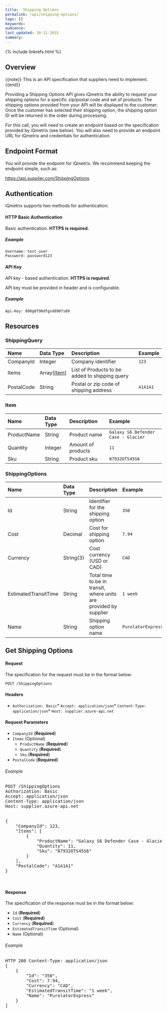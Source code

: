 ```yaml
---
title:  Shipping Options
permalink: /api/shipping-options/
tags: []
keywords: 
audience: 
last_updated: 30-11-2015
summary: 
---
```

{% include linkrefs.html %}

## Overview

{{note}} This is an API specification that suppliers need to implement. {{end}}

Providing a Shipping Options API gives iQmetrix the ability to request your shipping options for a specific zip/postal code and set of products. The shipping options provided from your API will be displayed to the customer. Once the customer has selected their shipping option, the shipping option ID will be returned in the order during processing.

For this call, you will need to create an endpoint based on the specification provided by iQmetrix (see below). You will also need to provide an endpoint URL for iQmetrix and credentials for authentication.

<!-- For a swagger (yaml) reference, download the file here: (insert file link here). 

Copy the contents of the yaml file and paste into Swagger Editor: http://editor.swagger.io/

-->


## Endpoint Format

You will provide the endpoint for iQmetrix. We recommend keeping the endpoint simple, such as:

https://api.supplier.com/ShippingOptions

## Authentication

iQmetrix supports two methods for authentication:

#### HTTP Basic Authentication

Basic authentication. <strong>HTTPS is required.</strong>

##### Example

    Username: test_user
    Password: password123

#### API Key

API key - based authentication. <strong>HTTPS is required.</strong>

API key must be provided in header and is configurable.

##### Example

    Api-Key: 890g8f90dfgsd890fs89          


## Resources


### ShippingQuery

| Name | Data Type | Description | Example |
|:-----|:----------|:------------|:--------|
| CompanyId | Integer | Company identifier | `123` |
| Items | Array[[Item](#item)] | List of Products to be added to shipping query |  |
| PostalCode | String | Postal or zip code of shipping address | `A1A1A1` |

### Item

| Name | Data Type | Description | Example |
|:-----|:----------|:------------|:--------|
| ProductName | String | Product name  | `Galaxy S6 Defender Case - Glacier` |
| Quantity | Integer | Amount of products | `11` |
| Sku | String | Product sku | `87932OTS45S6` |

### ShippingOptions

| Name | Data Type | Description | Example |
|:-----|:----------|:------------|:--------|
| Id | String | Identifier for the shipping option | `350` |
| Cost | Decimal | Cost for shipping option | `7.94` |
| Currency | String(3) | Cost currency (USD or CAD) | `CAD` |
| EstimatedTransitTime | String | Total time to be in transit, where units are provided by supplier | `1 week` |
| Name | String | Shipping option name | `PurolatorExpress` |




## Get Shipping Options



#### Request

The specification for the request must be in the format below:

    POST /ShippingOptions

#### Headers

* `Authorization: Basic`* `Accept: application/json`* `Content-Type: application/json`* `Host: supplier.azure-api.net`




#### Request Parameters

  * `CompanyId` (**Required**)
  * `Items` (Optional)
    * `ProductName` (**Required**)
    * `Quantity` (**Required**)
    * `Sku` (**Required**)
  * `PostalCode` (**Required**)


###### Example

<pre>
POST /ShippingOptions
Authorization: Basic
Accept: application/json
Content-Type: application/json
Host: supplier.azure-api.net


{
    "CompanyId": 123,
    "Items": [
        {
            "ProductName": "Galaxy S6 Defender Case - Glacier",
            "Quantity": 11,
            "Sku": "87932OTS45S6"
        }
    ],
    "PostalCode": "A1A1A1"
}


</pre>

#### Response

The specification of the response must be in the format below:

  * `Id` (**Required**)
  * `Cost` (**Required**)
  * `Currency` (**Required**)
  * `EstimatedTransitTime` (Optional)
  * `Name` (Optional)


###### Example

<pre>
HTTP 200 Content-Type: application/json
[
    {
        "Id": "350",
        "Cost": 7.94,
        "Currency": "CAD",
        "EstimatedTransitTime": "1 week",
        "Name": "PurolatorExpress"
    }
]
</pre>


